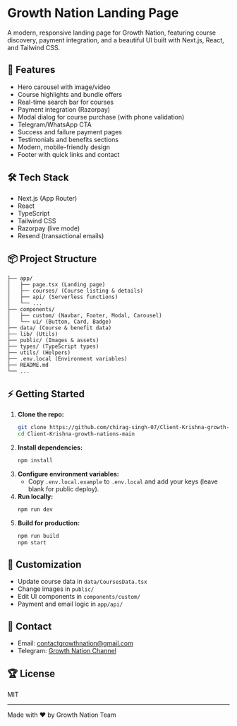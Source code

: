 
# Growth Nation Landing Page

A modern, responsive landing page for Growth Nation, featuring course discovery, payment integration, and a beautiful UI built with Next.js, React, and Tailwind CSS.

## 🚀 Features
- Hero carousel with image/video
- Course highlights and bundle offers
- Real-time search bar for courses
- Payment integration (Razorpay)
- Modal dialog for course purchase (with phone validation)
- Telegram/WhatsApp CTA
- Success and failure payment pages
- Testimonials and benefits sections
- Modern, mobile-friendly design
- Footer with quick links and contact

## 🛠️ Tech Stack
- Next.js (App Router)
- React
- TypeScript
- Tailwind CSS
- Razorpay (live mode)
- Resend (transactional emails)

## 📦 Project Structure
```
├── app/
│   ├── page.tsx (Landing page)
│   ├── courses/ (Course listing & details)
│   ├── api/ (Serverless functions)
│   └── ...
├── components/
│   ├── custom/ (Navbar, Footer, Modal, Carousel)
│   └── ui/ (Button, Card, Badge)
├── data/ (Course & benefit data)
├── lib/ (Utils)
├── public/ (Images & assets)
├── types/ (TypeScript types)
├── utils/ (Helpers)
├── .env.local (Environment variables)
├── README.md
└── ...
```

## ⚡ Getting Started
1. **Clone the repo:**
	```bash
	git clone https://github.com/chirag-singh-07/Client-Krishna-growth-nations.git
	cd Client-Krishna-growth-nations-main
	```
2. **Install dependencies:**
	```bash
	npm install
	```
3. **Configure environment variables:**
	- Copy `.env.local.example` to `.env.local` and add your keys (leave blank for public deploy).
4. **Run locally:**
	```bash
	npm run dev
	```
5. **Build for production:**
	```bash
	npm run build
	npm start
	```

## 📝 Customization
- Update course data in `data/CoursesData.tsx`
- Change images in `public/`
- Edit UI components in `components/custom/`
- Payment and email logic in `app/api/`

## 📧 Contact
- Email: [contactgrowthnation@gmail.com](mailto:contactgrowthnation@gmail.com)
- Telegram: [Growth Nation Channel](https://whatsapp.com/channel/0029VbAvgYaAojYq92wzif3f)

## 🏆 License
MIT

---
Made with ❤️ by Growth Nation Team
